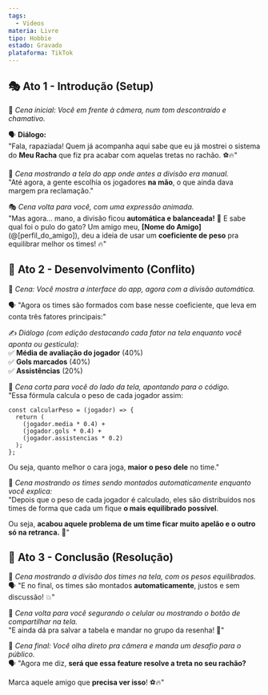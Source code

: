 ```yaml
---
tags:
  - Videos
materia: Livre
tipo: Hobbie
estado: Gravado
plataforma: TikTok
---
```

## 🎭 Ato 1 - Introdução (Setup)  
📢 *Cena inicial: Você em frente à câmera, num tom descontraído e chamativo.*  

🗣️ **Diálogo:**  
"Fala, rapaziada! Quem já acompanha aqui sabe que eu já mostrei o sistema do **Meu Racha** que fiz pra acabar com aquelas tretas no rachão. ⚽🔥"  

📢 *Cena mostrando a tela do app onde antes a divisão era manual.*  
"Até agora, a gente escolhia os jogadores **na mão**, o que ainda dava margem pra reclamação."  

🎭 *Cena volta para você, com uma expressão animada.*  
"Mas agora… mano, a divisão ficou **automática e balanceada!** 🤯 E sabe qual foi o pulo do gato? Um amigo meu, **[Nome do Amigo]** (@[perfil_do_amigo]), deu a ideia de usar um **coeficiente de peso** pra equilibrar melhor os times! 🔥"  

## 🚀 Ato 2 - Desenvolvimento (Conflito)  
📢 *Cena: Você mostra a interface do app, agora com a divisão automática.*  

🗣️ "Agora os times são formados com base nesse coeficiente, que leva em conta três fatores principais:"  

✍️ *Diálogo (com edição destacando cada fator na tela enquanto você aponta ou gesticula):*  
✅ **Média de avaliação do jogador** (40%)  
✅ **Gols marcados** (40%)  
✅ **Assistências** (20%)  

📢 *Cena corta para você do lado da tela, apontando para o código.*  
"Essa fórmula calcula o peso de cada jogador assim:  
```tsx
const calcularPeso = (jogador) => {
  return (
    (jogador.media * 0.4) +
    (jogador.gols * 0.4) +
    (jogador.assistencias * 0.2)
  );
};
```
Ou seja, quanto melhor o cara joga, **maior o peso dele** no time."  

📢 *Cena mostrando os times sendo montados automaticamente enquanto você explica:*  
"Depois que o peso de cada jogador é calculado, eles são distribuídos nos times de forma que cada um fique **o mais equilibrado possível**.  

Ou seja, **acabou aquele problema de um time ficar muito apelão e o outro só na retranca.** 🤣"  

## 🎉 Ato 3 - Conclusão (Resolução)  
📢 *Cena mostrando a divisão dos times na tela, com os pesos equilibrados.*  
🗣️ "E no final, os times são montados **automaticamente**, justos e sem discussão! 💥"  

📢 *Cena volta para você segurando o celular ou mostrando o botão de compartilhar na tela.*  
"E ainda dá pra salvar a tabela e mandar no grupo da resenha! 📸"  

📢 *Cena final: Você olha direto pra câmera e manda um desafio para o público.*  
🗣️ "Agora me diz, **será que essa feature resolve a treta no seu rachão?**  

Marca aquele amigo que **precisa ver isso**! ⚽🔥"  
